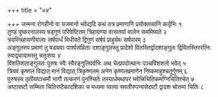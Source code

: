 +++
title = "०४"

+++
जन्मना रोगहीनो वा यजमानो
भवेद्यदि कथं तत्र प्रमाणानि प्रयोक्तव्यानि कर्तृभिः १   
तुण्डं
पुष्करनालस्य षड्गुणं परिवेष्टितम् त्रिहायण्या वत्सतर्या
वालेन सममिष्यते २   
त्रयस्त्रिहायणीवालाः सर्षपार्धं विधीयते
द्विगुणं सर्षपं प्राहुर्यवः सर्षपारम् ३   
अङ्गुलस्य प्रमाणं तु
षड्यवाः पार्श्वसंहिताः दशाङ्गुलस्तु प्रादेशो वितस्तिर्द्वादशाङ्गुलः
द्विवितस्तिररत्निः स्याद्व्यायामस्तु चतुःशयः ४   
विंशतिशताङ्गुलतः पुरुषः
स्वैः स्वैरङ्गुलिपर्वभिः अथ चेत्प्रपदोत्थानः पञ्चविंशशतो भवेत् ५   
त्रियवं
कृष्णलं विद्यात् मानं विद्यात् त्रिकृष्णलम् अनेन कृष्णलप्रमाणेन
निष्कमाहुश्चतुर्गुणम् ६   
पुरुषस्य तृतीयपञ्चमौ भागौ
तत्करणं पुनश्चितेः तस्यार्धमथापरं
भवेत्त्रिचितिकमग्निचितिश्चेत्
७   
अष्टावष्टौ सम्मिता चितिरष्टैकादशिका च मध्यमा व्यत्या सवतीरुपन्यसेदष्टौ
द्वादश चोत्तमा चितिः ८   
